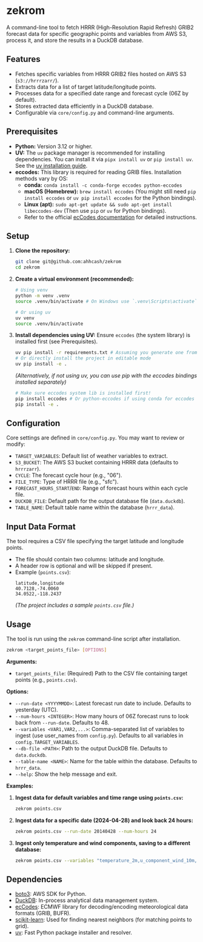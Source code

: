 # zekrom

A command-line tool to fetch HRRR (High-Resolution Rapid Refresh) GRIB2 forecast data for specific geographic points and variables from AWS S3, process it, and store the results in a DuckDB database.

## Features

*   Fetches specific variables from HRRR GRIB2 files hosted on AWS S3 (`s3://hrrrzarr/`).
*   Extracts data for a list of target latitude/longitude points.
*   Processes data for a specified date range and forecast cycle (06Z by default).
*   Stores extracted data efficiently in a DuckDB database.
*   Configurable via `core/config.py` and command-line arguments.

## Prerequisites

*   **Python:** Version 3.12 or higher.
*   **UV:** The `uv` package manager is recommended for installing dependencies. You can install it via `pipx install uv` or `pip install uv`. See the [uv installation guide](https://github.com/astral-sh/uv#installation).
*   **eccodes:** This library is required for reading GRIB files. Installation methods vary by OS:
    *   **conda:** `conda install -c conda-forge eccodes python-eccodes`
    *   **macOS (Homebrew):** `brew install eccodes` (You might still need `pip install eccodes` or `uv pip install eccodes` for the Python bindings).
    *   **Linux (apt):** `sudo apt-get update && sudo apt-get install libeccodes-dev` (Then use `pip` or `uv` for Python bindings).
    *   Refer to the official [ecCodes documentation](https://confluence.ecmwf.int/display/ECC/ecCodes+installation) for detailed instructions.

## Setup

1.  **Clone the repository:**
    ```bash
    git clone git@github.com:ahhcash/zekrom 
    cd zekrom
    ```

2.  **Create a virtual environment (recommended):**
    ```bash
    # Using venv
    python -m venv .venv
    source .venv/bin/activate # On Windows use `.venv\Scripts\activate`

    # Or using uv
    uv venv
    source .venv/bin/activate
    ```

3.  **Install dependencies using UV:**
    Ensure `eccodes` (the system library) is installed first (see Prerequisites).
    ```bash
    uv pip install -r requirements.txt # Assuming you generate one from pyproject.toml
    # Or directly install the project in editable mode
    uv pip install -e .
    ```
    *(Alternatively, if not using uv, you can use pip with the eccodes bindings installed separately)*
    ```bash
    # Make sure eccodes system lib is installed first!
    pip install eccodes # Or python-eccodes if using conda for eccodes
    pip install -e .
    ```

## Configuration

Core settings are defined in `core/config.py`. You may want to review or modify:

*   `TARGET_VARIABLES`: Default list of weather variables to extract.
*   `S3_BUCKET`: The AWS S3 bucket containing HRRR data (defaults to `hrrrzarr`).
*   `CYCLE`: The forecast cycle hour (e.g., "06").
*   `FILE_TYPE`: Type of HRRR file (e.g., "sfc").
*   `FORECAST_HOURS_START`/`END`: Range of forecast hours within each cycle file.
*   `DUCKDB_FILE`: Default path for the output database file (`data.duckdb`).
*   `TABLE_NAME`: Default table name within the database (`hrrr_data`).

## Input Data Format

The tool requires a CSV file specifying the target latitude and longitude points.

*   The file should contain two columns: latitude and longitude.
*   A header row is optional and will be skipped if present.
*   Example (`points.csv`):
    ```csv
    latitude,longitude
    40.7128,-74.0060
    34.0522,-118.2437
    ```
    *(The project includes a sample `points.csv` file.)*

## Usage

The tool is run using the `zekrom` command-line script after installation.

```bash
zekrom <target_points_file> [OPTIONS]
```

**Arguments:**

*   `target_points_file`: (Required) Path to the CSV file containing target points (e.g., `points.csv`).

**Options:**

*   `--run-date <YYYYMMDD>`: Latest forecast run date to include. Defaults to yesterday (UTC).
*   `--num-hours <INTEGER>`: How many hours of 06Z forecast runs to look back from `--run-date`. Defaults to 48.
*   `--variables <VAR1,VAR2,...>`: Comma-separated list of variables to ingest (use user_names from `config.py`). Defaults to all variables in `config.TARGET_VARIABLES`.
*   `--db-file <PATH>`: Path to the output DuckDB file. Defaults to `data.duckdb`.
*   `--table-name <NAME>`: Name for the table within the database. Defaults to `hrrr_data`.
*   `--help`: Show the help message and exit.

**Examples:**

1.  **Ingest data for default variables and time range using `points.csv`:**
    ```bash
    zekrom points.csv
    ```

2.  **Ingest data for a specific date (2024-04-28) and look back 24 hours:**
    ```bash
    zekrom points.csv --run-date 20140428 --num-hours 24
    ```

3.  **Ingest only temperature and wind components, saving to a different database:**
    ```bash
    zekrom points.csv --variables "temperature_2m,u_component_wind_10m,v_component_wind_10m" --db-file my_weather.db
    ```

## Dependencies

*   [boto3](https://boto3.amazonaws.com/v1/documentation/api/latest/index.html): AWS SDK for Python.
*   [DuckDB](https://duckdb.org/): In-process analytical data management system.
*   [ecCodes](https://confluence.ecmwf.int/display/ECC/ecCodes+Home): ECMWF library for decoding/encoding meteorological data formats (GRIB, BUFR).
*   [scikit-learn](https://scikit-learn.org/stable/): Used for finding nearest neighbors (for matching points to grid).
*   [uv](https://github.com/astral-sh/uv): Fast Python package installer and resolver.
